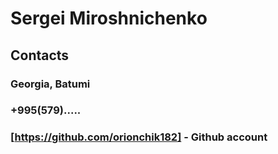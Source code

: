 # Sergei Miroshnichenko
## Contacts
### **Georgia, Batumi**
### **+995(579).....**
### [https://github.com/orionchik182] - Github account
